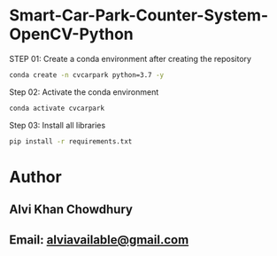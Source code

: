 # Smart-Car-Park-Counter-System-OpenCV-Python
STEP 01: Create a conda environment after creating the repository
```bash
conda create -n cvcarpark python=3.7 -y
```
Step 02: Activate the conda environment
```bash
conda activate cvcarpark
```

Step 03: Install all libraries
```bash
pip install -r requirements.txt
```

# Author

## Alvi Khan Chowdhury

## Email: alviavailable@gmail.com
